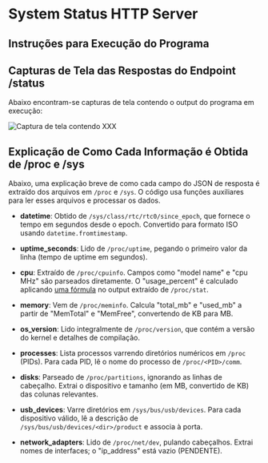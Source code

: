 # System Status HTTP Server

## Instruções para Execução do Programa


## Capturas de Tela das Respostas do Endpoint /status

Abaixo encontram-se capturas de tela contendo o output do programa em execução:

![Captura de tela contendo XXX](screenshots/example.png)


## Explicação de Como Cada Informação é Obtida de /proc e /sys

Abaixo, uma explicação breve de como cada campo do JSON de resposta é extraído dos arquivos em `/proc` e `/sys`. O código usa funções auxiliares para ler esses arquivos e processar os dados.

- **datetime**: Obtido de `/sys/class/rtc/rtc0/since_epoch`, que fornece o tempo em segundos desde o epoch. Convertido para formato ISO usando `datetime.fromtimestamp`.

- **uptime_seconds**: Lido de `/proc/uptime`, pegando o primeiro valor da linha (tempo de uptime em segundos).

- **cpu**: Extraído de `/proc/cpuinfo`. Campos como "model name" e "cpu MHz" são parseados diretamente. O "usage_percent" é calculado aplicando [uma fórmula](https://gist.github.com/pcolby/6558833) no output extraído de `/proc/stat`.

- **memory**: Vem de `/proc/meminfo`. Calcula "total_mb" e "used_mb" a partir de "MemTotal" e "MemFree", convertendo de KB para MB.

- **os_version**: Lido integralmente de `/proc/version`, que contém a versão do kernel e detalhes de compilação.

- **processes**: Lista processos varrendo diretórios numéricos em `/proc` (PIDs). Para cada PID, lê o nome do processo de `/proc/<PID>/comm`.

- **disks**: Parseado de `/proc/partitions`, ignorando as linhas de cabeçalho. Extrai o dispositivo e tamanho (em MB, convertido de KB) das colunas relevantes.

- **usb_devices**: Varre diretórios em `/sys/bus/usb/devices`. Para cada dispositivo válido, lê a descrição de `/sys/bus/usb/devices/<dir>/product` e associa à porta.

- **network_adapters**: Lido de `/proc/net/dev`, pulando cabeçalhos. Extrai nomes de interfaces; o "ip_address" está vazio (PENDENTE).
